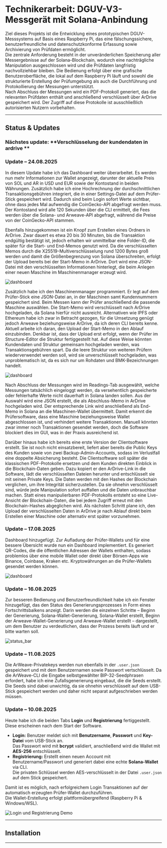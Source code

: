 #  Technikerarbeit: DGUV-V3-Messgerät mit Solana-Anbindung

Ziel dieses Projekts ist die Entwicklung eines prototypischen DGUV-Messsystems auf Basis eines Raspberry Pi, das eine fälschungssichere, benutzerfreundliche und datenschutzkonforme Erfassung sowie Archivierung von Prüfdaten ermöglicht.  
Die zentrale Anforderung besteht in der unveränderlichen Speicherung aller Messergebnisse auf der Solana-Blockchain, wodurch eine nachträgliche Manipulation ausgeschlossen wird und die Prüfdaten langfristig nachvollziehbar bleiben.
Die Bedienung erfolgt über eine grafische Benutzeroberfläche, die lokal auf dem Raspberry Pi läuft und sowohl die strukturierte Erstellung der Prüfumgebung als auch die Durchführung und Protokollierung der Messungen unterstützt.  
Nach Abschluss der Messungen wird ein PDF-Protokoll generiert, das die relevanten Prüfdaten enthält und anschließend verschlüsselt über ArDrive gespeichert wird. Der Zugriff auf diese Protokolle ist ausschließlich autorisierten Nutzern vorbehalten.  


---


##  Status & Updates

### Nächstes update: **Verschlüsselung der kundendaten in ardrive **

### Update – 24.08.2025

In diesem Update habe ich das Dashboard weiter überarbeitet. Es werden nun mehr Informationen zur Wallet angezeigt, darunter der aktuelle Preis von SOL und AR in USD und EUR sowie der Kontostand in beiden Währungen. Zusätzlich habe ich eine Hochrechnung der durchschnittlichen Transaktionsgebühren integriert, die in einer Settings-Datei auf dem Prüfer-Stick gespeichert wird. Dadurch sind beim Login sofort Werte sichtbar, ohne dass jedes Mal aufwendig die CoinGecko-API abgefragt werden muss. Der Kontostand wird alle 120 Sekunden über die CLI ermittelt, die Fees werden über die Solana- und Arweave-API abgefragt, während die Preise von der CoinGecko-API stammen.

Ebenfalls hinzugekommen ist ein Knopf zum Erstellen eines Ordners in ArDrive. Zwar dauert es etwa 20 bis 30 Minuten, bis die Transaktion endgültig bestätigt ist, jedoch erhalten wir unmittelbar eine Folder-ID, die später für die Start- und End-Memos genutzt wird. Da die verschlüsselten Memos durch die X25519-Multiverschlüsselung rund 1200 Bytes groß werden und damit die Größenbegrenzung von Solana überschreiten, erfolgt der Upload bereits bei der Start-Memo in ArDrive. Dort wird eine JSON-Datei mit den verschlüsselten Informationen hinterlegt, die beim Anlegen einer neuen Maschine im Maschinenmanager erzeugt wird.

![dashboard](gifs/dashboard%v2.png)

Zusätzlich habe ich den Maschinenmanager programmiert. Er legt auf dem Prüfer-Stick eine JSON-Datei an, in der Maschinen samt Kundennummern gespeichert sind. Beim Messen kann der Prüfer anschließend die passende Maschine auswählen. Die Start-Memo wird verschlüsselt nach ArDrive hochgeladen, da Solana hierfür nicht ausreicht. Alternativen wie IPFS oder Ethereum habe ich zwar in Betracht gezogen, für die Umsetzung genügt jedoch Arweave beziehungsweise ArDrive, da ich deren CLI bereits kenne. Aktuell arbeite ich daran, den Upload der Start-Memo in den Ablauf einzubinden. Denkbar ist, dass der Upload erst erfolgt, wenn der Prüfer im Structure-Editor die Struktur fertiggestellt hat. Auf diese Weise könnten Kundendaten und Struktur gemeinsam hochgeladen werden, was Transaktionsgebühren spart. Da die leere Struktur von weiteren Prüfern wiederverwendet werden soll, wird sie unverschlüsselt hochgeladen, was unproblematisch ist, da es sich nur um Rohdaten und BMK-Bezeichnungen handelt.

![dashboard](gifs/Maschinenmanager.png)

Nach Abschluss der Messungen wird im Readings-Tab ausgewählt, welche Messungen tatsächlich eingeloggt werden, da versehentlich gespeicherte oder fehlerhafte Werte nicht dauerhaft in Solana landen sollen. Aus der Auswahl wird eine JSON erstellt, die als Abschluss-Memo in ArDrive hochgeladen wird. Der entsprechende Link wird anschließend als End-Memo in Solana an die Maschinen-Wallet übermittelt. Damit erkennt die Prüfersoftware, dass eine Maschine beziehungsweise Wallet abgeschlossen ist, und verhindert weitere Transaktionen. Manuell könnten zwar immer noch Transaktionen gesendet werden, doch die Software blockiert dies im GUI, was in der Praxis ausreichend ist.

Darüber hinaus habe ich bereits eine erste Version der Clientsoftware erstellt. Sie ist noch nicht einsatzbereit, liefert aber bereits die Public Keys des Kunden sowie von zwei Backup-Admin-Accounts, sodass im Verlustfall eine doppelte Absicherung besteht. Die Clientsoftware soll später die klassischen PDF-Protokolle ersetzen und dem Kunden direkten Einblick in die Blockchain-Daten geben. Dazu kopiert er den ArDrive-Link in die Software, lädt die verschlüsselten Dateien herunter und entschlüsselt sie mit seinen Private Keys. Die Daten werden mit den Hashes der Blockchain verglichen, um ihre Integrität sicherzustellen. Da sie ohnehin verschlüsselt sind, würde jede Manipulation sofort auffallen und die Daten unbrauchbar machen. Statt eines manipulierbaren PDF-Protokolls entsteht so eine Live-Ansicht der Blockchain-Daten, die bei jedem Zugriff erneut mit den Blockchain-Hashes abgeglichen wird. Als nächsten Schritt plane ich, den Upload der verschlüsselten Daten in ArDrive je nach Ablauf direkt beim Erstellen einer Maschine oder alternativ erst später vorzunehmen.



### Update – 17.08.2025 
Dashboard hinzugefügt. Zur Aufladung der Prüfer-Wallets und für eine bessere Übersicht wurde nun ein Dashboard implementiert. Es generiert QR-Codes, die die öffentlichen Adressen der Wallets enthalten, sodass problemlos über eine mobile Wallet oder direkt über Börsen-Apps wie Binance, Coinbase, Kraken etc. Kryptowährungen an die Prüfer-Wallets gesendet werden können.

![dashboard](gifs/dashboard.png)



### Update – 16.08.2025
Zur besseren Bedienung und Benutzerfreundlichkeit habe ich ein Fenster hinzugefügt, das den Status des Generierungsprozesses in Form eines Fortschrittsbalkens anzeigt. Darin werden die einzelnen Schritte – Beginn der Generierung, Solana-Wallet-Generierung, Solana-Wallet erstellt, Beginn der Arweave-Wallet-Generierung und Arweave-Wallet erstellt – dargestellt, um dem Benutzer zu verdeutlichen, dass der Prozess bereits läuft und er bitte warten soll.

![status_bar](gifs/Sperrbildschirm_mit_statusanzeige.gif)



### Update – 11.08.2025
Die ArWeave-Privatekeys werden nun ebenfalls in der `.user.json` gespeichert und mit dem Benutzernamen sowie Passwort vertschlüsselt. Da die ArWeave-CLI die Eingabe selbstgewählter BIP-32-Seedphrasen erfordert, habe ich eine Zufallsgenerierung eingebaut, die die Seeds erstellt. Die Seeds sind dabei unwichtig, da sie ohnehin verschlüsselt auf dem USB-Stick gespeichert werden und daher nicht separat aufgeschrieben werden müssen.





### Update – 10.08.2025

Heute habe ich die beiden Tabs **Login** und **Registrierung** fertiggestellt.  
Diese erscheinen nach dem Start der Software.  

- **Login:** Benutzer meldet sich mit **Benutzername**, **Passwort** und **Key-Datei** vom USB-Stick an.  
  Das Passwort wird mit **bcrypt** validiert, anschließend wird die Wallet mit **AES-256** entschlüsselt.  
- **Registrierung:** Erstellt einen neuen Account mit Benutzername/Passwort und generiert dabei eine echte **Solana-Wallet** via CLI.  
  Die privaten Schlüssel werden AES-verschlüsselt in der Datei `.user.json` auf dem Stick gespeichert.  

Damit ist es möglich, nach erfolgreichem Login Transaktionen auf der automatisch erzeugten Prüfer-Wallet durchzuführen.  
Die Wallet-Erstellung erfolgt plattformübergreifend (Raspberry Pi & Windows/WSL).

![Login und Registrierung Demo](gifs/Sperrbildschirm.gif)



---

##  Installation 


---




